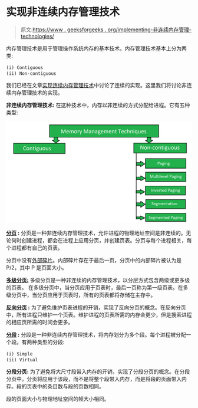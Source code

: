 # 实现非连续内存管理技术

> 原文:[https://www . geeksforgeeks . org/implementing-非连续内存管理-technologies/](https://www.geeksforgeeks.org/implementing-non-contiguous-memory-management-techniques/)

内存管理技术是用于管理操作系统内存的基本技术。内存管理技术基本上分为两类:

```
(i) Contiguous
(ii) Non-contiguous 
```

我们已经在文章[实现连续内存管理技术](https://www.geeksforgeeks.org/implementation-of-contiguous-memory-management-techniques/)中讨论了连续的实现。这里我们将讨论非连续内存管理技术的实现。

**非连续内存管理技术:**
在这种技术中，内存以非连续的方式分配给进程。它有五种类型:

![](img/6b4f55ddbf3c1fd5e8b9979695a7994d.png)

**[分页](https://www.geeksforgeeks.org/paging-in-operating-system/) :**
分页是一种非连续内存管理技术，允许进程的物理地址空间是非连续的。无论何时创建进程，都会在进程上应用分页，并创建页表。分页与每个进程相关，每个进程都有自己的页表。

分页中没有[外部碎片](https://www.geeksforgeeks.org/difference-between-internal-and-external-fragmentation/)。内部碎片存在于最后一页，分页中的内部碎片被认为是 P/2，其中 P 是页面大小。

**[多级分页:](https://www.geeksforgeeks.org/multilevel-paging-in-operating-system/)**
多级分页是一种非连续的内存管理技术，以分层方式包含两级或更多级的页表。
在多级分页中，当分页应用于页表时，最后一页称为第一级页表。在多级分页中，当分页应用于页表时，所有的页表都将存储在主存中。

**[反向分页](https://www.geeksforgeeks.org/inverted-page-table-in-operating-system/) :**
为了避免维护页表进程的开销，实现了反向分页的概念。在反向分页中，所有进程只维护一个页表。维护进程的页表所需的内存会更少，但是搜索进程的相应页所需的时间会更多。

**[分段](https://www.geeksforgeeks.org/segmentation-in-operating-system/) :**
分段是一种非连续内存管理技术，将内存划分为多个段。每个进程被分配一个段。有两种类型的分段:

```
(i) Simple
(ii) Virtual 
```

**分段分页:**
为了避免将大尺寸段带入内存的开销，实现了分段分页的概念。在分段分页中，分页将应用于该段，而不是将整个段带入内存，而是将段的页面带入内存。段的页表中的条目数与段的页数相同。

段的页面大小与物理地址空间的帧大小相同。